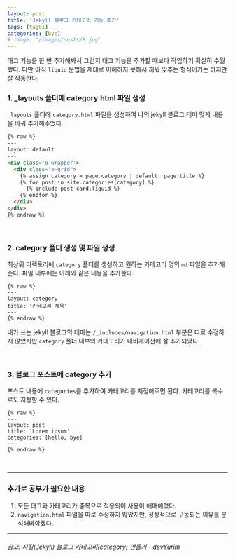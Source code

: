 ```yaml
---
layout: post
title: 'Jekyll 블로그 카테고리 기능 추가'
tags: [tag01]
categories: [bye]
# image: '/images/posts/8.jpg'
---
```


태그 기능을 한 번 추가해봐서 그런지 태그 기능을 추가할 때보다 작업하기 확실히 수월했다. 다만 아직 `liquid` 문법을 제대로 이해하지 못해서 끼워 맞추는 형식이기는 하지만 잘 작동한다.

### 1. _layouts 폴더에 category.html 파일 생성
`_layouts` 폴더에 `category.html` 파일을 생성하여 나의 jekyll 블로그 테마 맞게 내용을 바꿔 추가해주었다.

```html
{% raw %}
---
layout: default
---
<div class='o-wrapper'>
  <div class="o-grid">
    {% assign category = page.category | default: page.title %}
    {% for post in site.categories[category] %}
      {% include post-card.liquid %}
    {% endfor %}
  </div>
</div>
{% endraw %}
```

<br>

### 2. category 폴더 생성 및 파일 생성
최상위 디렉토리에 `category` 폴더를 생성하고 원하는 카테고리 명의 `md` 파일을 추가해준다. 파일 내부에는 아래와 같은 내용을 추가한다.

```liquid
{% raw %}
---
layout: category
title: '카테고리 제목'
---
{% endraw %}
```

내가 쓰는 jekyll 블로그의 테마는 `/_includes/navigation.html` 부분은 따로 수정하지 않았지만 `category` 폴더 내부의 카테고리가 내비게이션에 잘 추가되었다.

<br>

### 3. 블로그 포스트에 category 추가
포스트 내용에 `categories`를 추가하여 카테고리를 지정해주면 된다. 카테고리를 복수로도 지정할 수 있다.

```liquid
{% raw %}
---
layout: post
title: 'Lorem ipsum'
categories: [hello, bye]
---
{% endraw %}
```

<br>

---

### 추가로 공부가 필요한 내용
1. 모든 태그와 카테고리가 중복으로 적용되어 사용이 애매해졌다.
2. `navigation.html` 파일을 따로 수정하지 않았지만, 정상적으로 구동되는 이유를 분석해봐야겠다.

---

###### 참고: [지킬(Jekyll) 블로그 카테고리(category) 만들기 - devYurim](https://devyurim.github.io/development%20environment/github%20blog/2018/08/07/blog-6.html)